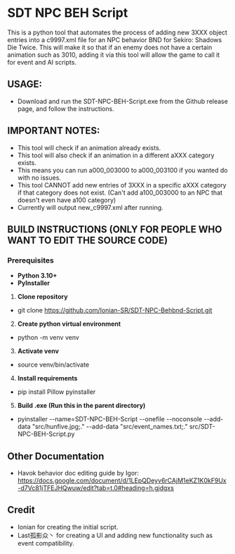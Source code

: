 # SDT NPC BEH Script 
This is a python tool that automates the process of adding new 3XXX object entries into a c9997.xml file for an NPC behavior BND for Sekiro: Shadows Die Twice.
This will make it so that if an enemy does not have a certain animation such as 3010, adding it via this tool will allow the game to call it for event and AI scripts.

## USAGE:
- Download and run the SDT-NPC-BEH-Script.exe from the Github release page, and follow the instructions.

## IMPORTANT NOTES:
- This tool will check if an animation already exists.
- This tool will also check if an animation in a different aXXX category exists.
- This means you can run a000_003000 to a000_003100 if you wanted do with no issues.
- This tool CANNOT add new entries of 3XXX in a specific aXXX category if that category does not exist. (Can't add a100_003000 to an NPC that doesn't even have a100 category)
- Currently will output new_c9997.xml after running. 

## BUILD INSTRUCTIONS (ONLY FOR PEOPLE WHO WANT TO EDIT THE SOURCE CODE)
### Prerequisites
- **Python 3.10+**
- **PyInstaller**

1. **Clone repository**
- git clone https://github.com/Ionian-SR/SDT-NPC-Behbnd-Script.git
2. **Create python virtual environment**
- python -m venv venv
3. **Activate venv**
- source venv/bin/activate
4. **Install requirements**
- pip install Pillow pyinstaller
5. **Build .exe (Run this in the parent directory)**
- pyinstaller --name=SDT-NPC-BEH-Script --onefile --noconsole --add-data "src/hunfive.jpg;." --add-data "src/event_names.txt;." src/SDT-NPC-BEH-Script.py

## Other Documentation
- Havok behavior doc editing guide by Igor: https://docs.google.com/document/d/1LEpQDeyv6rCAjM1eKZ1K0kF9Ux-d7Vc81jTFEJHQwuw/edit?tab=t.0#heading=h.gjdgxs

## Credit
- Ionian for creating the initial script.
- Last孤影众丶 for creating a UI and adding new functionality such as event compatibility.